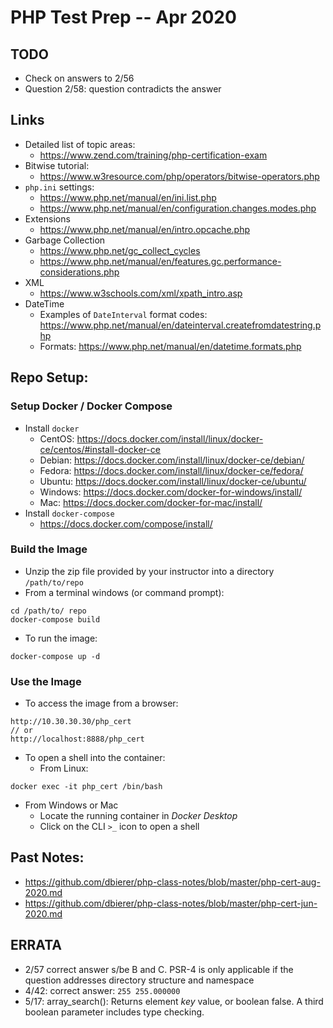 # PHP Test Prep -- Apr 2020

## TODO
* Check on answers to 2/56
* Question 2/58: question contradicts the answer

## Links
* Detailed list of topic areas:
  * https://www.zend.com/training/php-certification-exam
* Bitwise tutorial:
  * https://www.w3resource.com/php/operators/bitwise-operators.php
* `php.ini` settings:
  * https://www.php.net/manual/en/ini.list.php
  * https://www.php.net/manual/en/configuration.changes.modes.php
* Extensions
  * https://www.php.net/manual/en/intro.opcache.php
* Garbage Collection
  * https://www.php.net/gc_collect_cycles
  * https://www.php.net/manual/en/features.gc.performance-considerations.php
* XML
  * https://www.w3schools.com/xml/xpath_intro.asp
* DateTime
  * Examples of `DateInterval` format codes: https://www.php.net/manual/en/dateinterval.createfromdatestring.php
  * Formats: https://www.php.net/manual/en/datetime.formats.php
## Repo Setup:
### Setup Docker / Docker Compose
* Install `docker`
  * CentOS: https://docs.docker.com/install/linux/docker-ce/centos/#install-docker-ce
  * Debian: https://docs.docker.com/install/linux/docker-ce/debian/
  * Fedora: https://docs.docker.com/install/linux/docker-ce/fedora/
  * Ubuntu: https://docs.docker.com/install/linux/docker-ce/ubuntu/
  * Windows: https://docs.docker.com/docker-for-windows/install/
  * Mac: https://docs.docker.com/docker-for-mac/install/
* Install `docker-compose`
    * https://docs.docker.com/compose/install/

### Build the Image
* Unzip the zip file provided by your instructor into a directory `/path/to/repo`
* From a terminal windows (or command prompt):
```
cd /path/to/ repo
docker-compose build
```
* To run the image:
```
docker-compose up -d
```

### Use the Image
* To access the image from a browser:
```
http://10.30.30.30/php_cert
// or
http://localhost:8888/php_cert
```
* To open a shell into the container:
  * From Linux:
```
docker exec -it php_cert /bin/bash
```
  * From Windows or Mac
    * Locate the running container in _Docker Desktop_
    * Click on the CLI `>_` icon to open a shell

## Past Notes:
* https://github.com/dbierer/php-class-notes/blob/master/php-cert-aug-2020.md
* https://github.com/dbierer/php-class-notes/blob/master/php-cert-jun-2020.md

## ERRATA
* 2/57  correct answer s/be B and C.  PSR-4 is only applicable if the question addresses directory structure and namespace
* 4/42: correct answer: `255 255.000000`
* 5/17: array_search(): Returns element *key* value, or boolean false. A third boolean parameter includes type checking.
